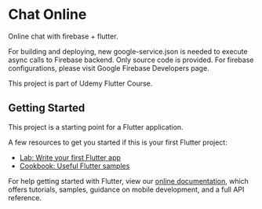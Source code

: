 # Chat Online

Online chat with firebase + flutter.

For building and deploying, new google-service.json is needed 
to execute async calls to Firebase backend. Only source code is provided.
For firebase configurations, please visit Google Firebase Developers page.

This project is part of Udemy Flutter Course.

## Getting Started

This project is a starting point for a Flutter application.

A few resources to get you started if this is your first Flutter project:

- [Lab: Write your first Flutter app](https://flutter.dev/docs/get-started/codelab)
- [Cookbook: Useful Flutter samples](https://flutter.dev/docs/cookbook)

For help getting started with Flutter, view our
[online documentation](https://flutter.dev/docs), which offers tutorials,
samples, guidance on mobile development, and a full API reference.
